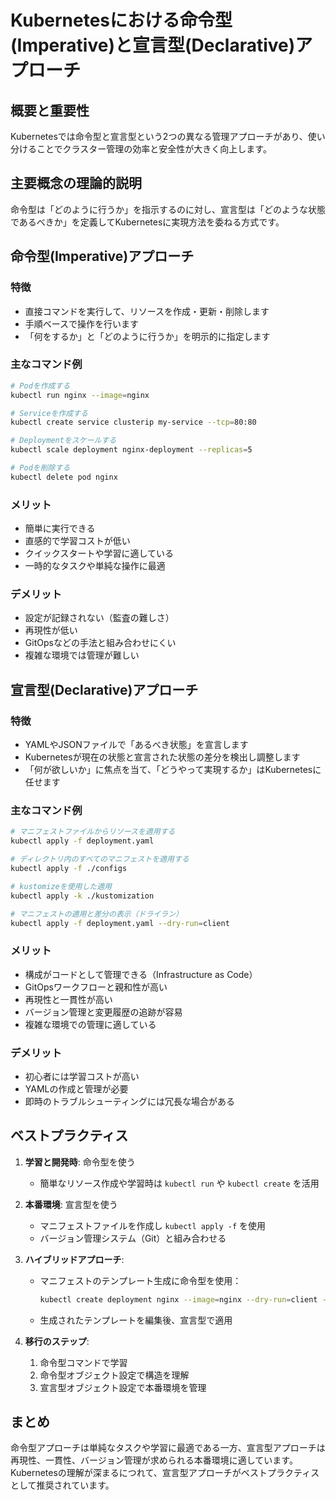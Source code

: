 # Kubernetesにおける命令型(Imperative)と宣言型(Declarative)アプローチ

## 概要と重要性
Kubernetesでは命令型と宣言型という2つの異なる管理アプローチがあり、使い分けることでクラスター管理の効率と安全性が大きく向上します。

## 主要概念の理論的説明
命令型は「どのように行うか」を指示するのに対し、宣言型は「どのような状態であるべきか」を定義してKubernetesに実現方法を委ねる方式です。

## 命令型(Imperative)アプローチ

### 特徴
- 直接コマンドを実行して、リソースを作成・更新・削除します
- 手順ベースで操作を行います
- 「何をするか」と「どのように行うか」を明示的に指定します

### 主なコマンド例
```bash
# Podを作成する
kubectl run nginx --image=nginx

# Serviceを作成する
kubectl create service clusterip my-service --tcp=80:80

# Deploymentをスケールする
kubectl scale deployment nginx-deployment --replicas=5

# Podを削除する
kubectl delete pod nginx
```

### メリット
- 簡単に実行できる
- 直感的で学習コストが低い
- クイックスタートや学習に適している
- 一時的なタスクや単純な操作に最適

### デメリット
- 設定が記録されない（監査の難しさ）
- 再現性が低い
- GitOpsなどの手法と組み合わせにくい
- 複雑な環境では管理が難しい

## 宣言型(Declarative)アプローチ

### 特徴
- YAMLやJSONファイルで「あるべき状態」を宣言します
- Kubernetesが現在の状態と宣言された状態の差分を検出し調整します
- 「何が欲しいか」に焦点を当て、「どうやって実現するか」はKubernetesに任せます

### 主なコマンド例
```bash
# マニフェストファイルからリソースを適用する
kubectl apply -f deployment.yaml

# ディレクトリ内のすべてのマニフェストを適用する
kubectl apply -f ./configs

# kustomizeを使用した適用
kubectl apply -k ./kustomization

# マニフェストの適用と差分の表示（ドライラン）
kubectl apply -f deployment.yaml --dry-run=client
```

### メリット
- 構成がコードとして管理できる（Infrastructure as Code）
- GitOpsワークフローと親和性が高い
- 再現性と一貫性が高い
- バージョン管理と変更履歴の追跡が容易
- 複雑な環境での管理に適している

### デメリット
- 初心者には学習コストが高い
- YAMLの作成と管理が必要
- 即時のトラブルシューティングには冗長な場合がある

## ベストプラクティス

1. **学習と開発時**: 命令型を使う
   - 簡単なリソース作成や学習時は `kubectl run` や `kubectl create` を活用

2. **本番環境**: 宣言型を使う
   - マニフェストファイルを作成し `kubectl apply -f` を使用
   - バージョン管理システム（Git）と組み合わせる

3. **ハイブリッドアプローチ**:
   - マニフェストのテンプレート生成に命令型を使用：
     ```bash
     kubectl create deployment nginx --image=nginx --dry-run=client -o yaml > deployment.yaml
     ```
   - 生成されたテンプレートを編集後、宣言型で適用

4. **移行のステップ**:
   1. 命令型コマンドで学習
   2. 命令型オブジェクト設定で構造を理解
   3. 宣言型オブジェクト設定で本番環境を管理

## まとめ

命令型アプローチは単純なタスクや学習に最適である一方、宣言型アプローチは再現性、一貫性、バージョン管理が求められる本番環境に適しています。Kubernetesの理解が深まるにつれて、宣言型アプローチがベストプラクティスとして推奨されています。
